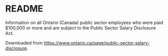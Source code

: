 # README

Information on all Ontario (Canada) public sector employees who were paid $100,000 or more and are subject to the Public Sector Salary Disclosure Act.

Downloaded from https://www.ontario.ca/page/public-sector-salary-disclosure.